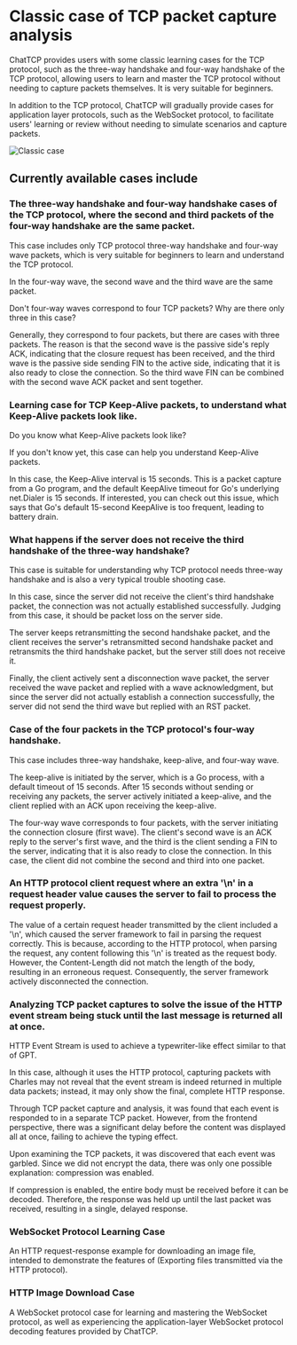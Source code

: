 # Classic case of TCP packet capture analysis

ChatTCP provides users with some classic learning cases for the TCP protocol, such as the three-way handshake and four-way handshake of the TCP protocol, allowing users to learn and master the TCP protocol without needing to capture packets themselves. It is very suitable for beginners.

In addition to the TCP protocol, ChatTCP will gradually provide cases for application layer protocols, such as the WebSocket protocol, to facilitate users' learning or review without needing to simulate scenarios and capture packets.

![Classic case](/images/classic-case/classic-cases.png)

## Currently available cases include

### The three-way handshake and four-way handshake cases of the TCP protocol, where the second and third packets of the four-way handshake are the same packet.

This case includes only TCP protocol three-way handshake and four-way wave packets, which is very suitable for beginners to learn and understand the TCP protocol.

In the four-way wave, the second wave and the third wave are the same packet.

Don't four-way waves correspond to four TCP packets? Why are there only three in this case?

Generally, they correspond to four packets, but there are cases with three packets. The reason is that the second wave is the passive side's reply ACK, indicating that the closure request has been received, and the third wave is the passive side sending FIN to the active side, indicating that it is also ready to close the connection. So the third wave FIN can be combined with the second wave ACK packet and sent together.

### Learning case for TCP Keep-Alive packets, to understand what Keep-Alive packets look like.

Do you know what Keep-Alive packets look like?

If you don't know yet, this case can help you understand Keep-Alive packets.

In this case, the Keep-Alive interval is 15 seconds. This is a packet capture from a Go program, and the default KeepAlive timeout for Go's underlying net.Dialer is 15 seconds. If interested, you can check out this issue, which says that Go's default 15-second KeepAlive is too frequent, leading to battery drain.

### What happens if the server does not receive the third handshake of the three-way handshake?

This case is suitable for understanding why TCP protocol needs three-way handshake and is also a very typical trouble shooting case.

In this case, since the server did not receive the client's third handshake packet, the connection was not actually established successfully. Judging from this case, it should be packet loss on the server side.

The server keeps retransmitting the second handshake packet, and the client receives the server's retransmitted second handshake packet and retransmits the third handshake packet, but the server still does not receive it.

Finally, the client actively sent a disconnection wave packet, the server received the wave packet and replied with a wave acknowledgment, but since the server did not actually establish a connection successfully, the server did not send the third wave but replied with an RST packet.

### Case of the four packets in the TCP protocol's four-way handshake.

This case includes three-way handshake, keep-alive, and four-way wave.

The keep-alive is initiated by the server, which is a Go process, with a default timeout of 15 seconds. After 15 seconds without sending or receiving any packets, the server actively initiated a keep-alive, and the client replied with an ACK upon receiving the keep-alive.

The four-way wave corresponds to four packets, with the server initiating the connection closure (first wave). The client's second wave is an ACK reply to the server's first wave, and the third is the client sending a FIN to the server, indicating that it is also ready to close the connection. In this case, the client did not combine the second and third into one packet.

### An HTTP protocol client request where an extra '\n' in a request header value causes the server to fail to process the request properly.

The value of a certain request header transmitted by the client included a '\n', which caused the server framework to fail in parsing the request correctly. This is because, according to the HTTP protocol, when parsing the request, any content following this '\n' is treated as the request body. However, the Content-Length did not match the length of the body, resulting in an erroneous request. Consequently, the server framework actively disconnected the connection.

### Analyzing TCP packet captures to solve the issue of the HTTP event stream being stuck until the last message is returned all at once.

HTTP Event Stream is used to achieve a typewriter-like effect similar to that of GPT.

In this case, although it uses the HTTP protocol, capturing packets with Charles may not reveal that the event stream is indeed returned in multiple data packets; instead, it may only show the final, complete HTTP response.

Through TCP packet capture and analysis, it was found that each event is responded to in a separate TCP packet. However, from the frontend perspective, there was a significant delay before the content was displayed all at once, failing to achieve the typing effect.

Upon examining the TCP packets, it was discovered that each event was garbled. Since we did not encrypt the data, there was only one possible explanation: compression was enabled.

If compression is enabled, the entire body must be received before it can be decoded. Therefore, the response was held up until the last packet was received, resulting in a single, delayed response.

### WebSocket Protocol Learning Case

An HTTP request-response example for downloading an image file, intended to demonstrate the features of (Exporting files transmitted via the HTTP protocol).

### HTTP Image Download Case

A WebSocket protocol case for learning and mastering the WebSocket protocol, as well as experiencing the application-layer WebSocket protocol decoding features provided by ChatTCP.
